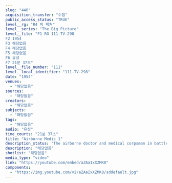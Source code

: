 ```yaml
---
slug: "440"
acquisition_transfer: "수집"
public_access_status: "TRUE"
level__rg: "R4 빅 픽쳐"
level__series: "The Big Picture"
level__file: "F1 RG 111-TV-298
F2 1954
F3 해당없음
F4 해당없음
F5 해당없음
F6 유성
F7 21분 37초"
level__file_number: "111"
level__local_identifier: "111-TV-298"
date: "1954"
venues: 
  - "해당없음"
sources: 
  - "해당없음"
creators: 
  - "해당없음"
subjects: 
  - "해당없음"
tags: 
  - "해당없음"
audio: "유성"
time_courts: "21분 37초"
title: "Airborne Medic 1"
description_status: "The airborne doctor and medical corpsman in battle."
description: "해당없음"
shotlist: "해당없음"
media_type: "video"
link: "https://youtube.com/embed/aZAaIxXZMK8"
components: 
  - "https://img.youtube.com/vi/aZAaIxXZMK8/sddefault.jpg"
---
```

